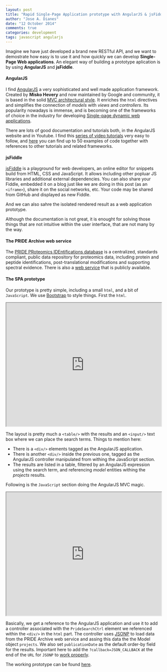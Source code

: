 ```yaml
---
layout: post
title: "Rapid Single-Page Application prototype with AngularJS & jsFiddle"
author: "Jose A. Dianes"
date: "12 October 2014"
comments: true
categories: development
tags: javascript angularjs
---
```


Imagine we have just developed a brand new RESTful API, and we want to demostrate how easy is to use it and how quickly we can develop **Single-Page Web applications**. An elegant way of building a prototype aplication is by using **AngularJS** and **jsFiddle**.

#### AngularJS  

I find [AngularJS](https://angularjs.org/) a very sophisticated and well made application framework. Created by **Misko Hevery** and now maintained by Google and community, it is based in the solid [MVC architectural style](http://en.wikipedia.org/wiki/Model%E2%80%93view%E2%80%93controller). It enriches the `html` directives and simplifies the connection of *models* with *views* and *controllers*. Its popularity nowadays is immense, and is becoming one of the frameworks of choice in the industry for developing [Single-page dynamic web applications](http://en.wikipedia.org/wiki/Single-page_application).  

There are lots of good documentation and tutorials both, in the AngularJS website and in Youtube. I find this [series of video tutorials](http://campus.codeschool.com/courses/shaping-up-with-angular-js) very easy to follow, and [here](https://github.com/curran/screencasts/tree/gh-pages/introToAngular) you can find up to 50 examples of code together with references to other tutorials and related frameworks.  

#### jsFiddle  

[jsFiddle](http://jsfiddle.net/) is a playground for web developers, an online editor for snippets build from HTML, CSS and JavaScript. It allows including other popluar JS libraries and additional external dependencies. You can also share your Fiddle, embedded it on a blog just like we are doing in this post (as an `<iframe>`), share it on the social networks, etc. Your code may be shared from GitHub and displayed as new Fiddle.  

And we can also sahre the isolated rendered result as a web application prototype.   

Although the documentation is not great, it is enought for solving those things that are not intuitive within the user interface, that are not many by the way.  

#### The PRIDE Archive web service  

The [PRIDE PRoteomics IDEntifications database](http://www.ebi.ac.uk/pride/archive/) is a centralized, standards compliant, public data repository for proteomics data, including protein and peptide identifications, post-translational modifications and supporting spectral evidence. There is also a [web service](http://www.ebi.ac.uk/pride/ws/archive/project/list?show=100&page=1&order=desc) that is publicly available.  

#### The SPA prototype  

Our prototype is pretty simple, including a small `html`, and a bit of `JavaScript`. We use [Bootstrap](http://getbootstrap.com/) to style things. First the `html`.  

<iframe
  style="width: 100%; height: 400px"
  src="http://jsfiddle.net/jadianes/vm4tm931/embedded/html/light">
</iframe>

The layout is pretty much a `<table/>` with the results and an `<input/>` text box where we can place the search terms. Things to mention here:  

* There is a `<div/>` elements tagged as the AngularJS application.  
* There is another `<div/>` inside the previous one, tagged as the AngularJS controller manipulated from withing the JavaScript section.  
* The results are listed in a table, filtered by an AngularJS expression using the search term, and referencing *model* entities withing the *projects* results.  

Following is the `JavaScript` section doing the AngularJS MVC magic.  

<iframe
  style="width: 100%; height: 400px"
  src="http://jsfiddle.net/jadianes/vm4tm931/embedded/js/light">
</iframe>

Basically, we get a reference to the AngularJS application and use it to add a controller associated with the `PrideSearchCtrl` element we referenced within the `<div/>` in the `html` part. The controller uses [JSONP](http://en.wikipedia.org/wiki/JSONP) to load data from the PRIDE Archive web service and assing this data the the Model object `projects`. We also set `publicationDate` as the default order-by field for the results. Important here to add the `?callback=JSON_CALLBACK` at the end of the `URL` for `JSONP` to [work properly](http://stackoverflow.com/questions/12066002/parsing-jsonp-http-jsonp-response-in-angular-js).  

The working prototype can be found [here](http://jsfiddle.net/jadianes/vm4tm931/embedded/result/).  




